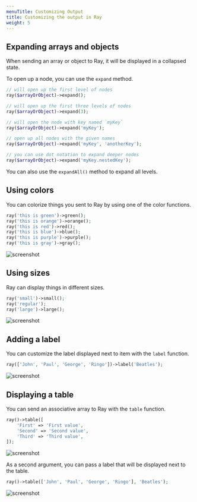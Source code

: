 ```yaml
---
menuTitle: Customizing Output
title: Customizing the output in Ray
weight: 5
---
```


## Expanding arrays and objects

When sending an array or object to Ray, it will be displayed in a collapsed state.

To open up a node, you can use the `expand` method.

```php
// will open up the first level of nodes
ray($arrayOrObject)->expand();

// will open up the first three levels of nodes
ray($arrayOrObject)->expand(3);

// will open the node with key named `myKey`
ray($arrayOrObject)->expand('myKey');

// open up all nodes with the given names
ray($arrayOrObject)->expand('myKey', 'anotherKey');

// you can use dot notation to expand deeper nodes
ray($arrayOrObject)->expand('myKey.nestedKey');
```

You can also use the `expandAll()` method to expand all levels.

## Using colors

You can colorize things you sent to Ray by using one of the color functions.

```php
ray('this is green')->green();
ray('this is orange')->orange();
ray('this is red')->red();
ray('this is blue')->blue();
ray('this is purple')->purple();
ray('this is gray')->gray();
```

![screenshot](/screenshots/colors.png)

## Using sizes

Ray can display things in different sizes.

```php
ray('small')->small();
ray('regular');
ray('large')->large();
```

![screenshot](/screenshots/sizes.png)

## Adding a label

You can customize the label displayed next to item with the `label` function.

```php
ray(['John', 'Paul', 'George', 'Ringo'])->label('Beatles');
```

![screenshot](/screenshots/labels.png)

## Displaying a table

You can send an associative array to Ray with the `table` function.

```php
ray()->table([
    'First' => 'First value',
    'Second' => 'Second value',
    'Third' => 'Third value',
]);
```

![screenshot](/screenshots/table.png)

As a second argument, you can pass a label that will be displayed next to the table.

```php
ray()->table(['John', 'Paul', 'George', 'Ringo'], 'Beatles');
```

![screenshot](/screenshots/table-label.png)
